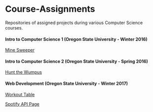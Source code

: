 # Course-Assignments
Repositories of assigned projects during various Computer Science courses.

#### Intro to Computer Science 1 (Oregon State University - Winter 2016)
[Mine Sweeper](https://github.com/GabrielCee27/CS161_Mine_Sweeper_Winter_2016)

#### Intro to Computer Science 2 (Oregon State University - Spring 2016)
[Hunt the Wumpus](https://github.com/GabrielCee27/CS162_Hunt_the_Wumpus_Spring_2016)

#### Web Development (Oregon State University - Winter 2017)
[Workout Table](https://github.com/GabrielCee27/CS290_Workout_Table_Winter_2017)

[Spotify API Page](https://gabrielcee27.github.io/Spotify_API_Winter_2017)
